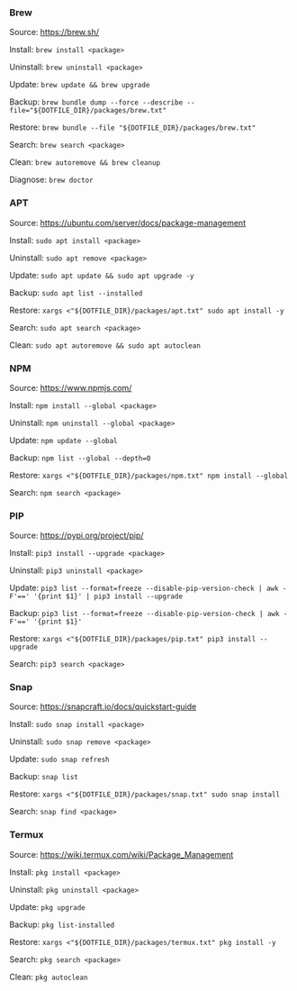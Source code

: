 ### Brew
Source: https://brew.sh/

Install:
`brew install <package>`

Uninstall:
`brew uninstall <package>`

Update:
`brew update && brew upgrade`

Backup:
`brew bundle dump --force --describe --file="${DOTFILE_DIR}/packages/brew.txt"`

Restore:
`brew bundle --file "${DOTFILE_DIR}/packages/brew.txt"`

Search:
`brew search <package>`

Clean:
`brew autoremove && brew cleanup`

Diagnose:
`brew doctor`


### APT
Source: https://ubuntu.com/server/docs/package-management

Install:
`sudo apt install <package>`

Uninstall:
`sudo apt remove <package>`

Update:
`sudo apt update && sudo apt upgrade -y`

Backup:
`sudo apt list --installed`

Restore:
`xargs <"${DOTFILE_DIR}/packages/apt.txt" sudo apt install -y`

Search:
`sudo apt search <package>`

Clean:
`sudo apt autoremove && sudo apt autoclean`


### NPM
Source: https://www.npmjs.com/

Install:
`npm install --global <package>`

Uninstall:
`npm uninstall --global <package>`

Update:
`npm update --global`

Backup:
`npm list --global --depth=0`

Restore:
`xargs <"${DOTFILE_DIR}/packages/npm.txt" npm install --global`

Search:
`npm search <package>`


### PIP
Source: https://pypi.org/project/pip/

Install:
`pip3 install --upgrade <package>`

Uninstall:
`pip3 uninstall <package>`

Update:
`pip3 list --format=freeze --disable-pip-version-check | awk -F'==' '{print $1}' | pip3 install --upgrade`

Backup:
`pip3 list --format=freeze --disable-pip-version-check | awk -F'==' '{print $1}'`

Restore:
`xargs <"${DOTFILE_DIR}/packages/pip.txt" pip3 install --upgrade`

Search:
`pip3 search <package>`


### Snap
Source: https://snapcraft.io/docs/quickstart-guide

Install:
`sudo snap install <package>`

Uninstall:
`sudo snap remove <package>`

Update:
`sudo snap refresh `

Backup:
`snap list`

Restore:
`xargs <"${DOTFILE_DIR}/packages/snap.txt" sudo snap install`

Search:
`snap find <package>`


### Termux
Source: https://wiki.termux.com/wiki/Package_Management

Install:
`pkg install <package>`

Uninstall:
`pkg uninstall <package>`

Update:
`pkg upgrade`

Backup:
`pkg list-installed`

Restore:
`xargs <"${DOTFILE_DIR}/packages/termux.txt" pkg install -y`

Search:
`pkg search <package>`

Clean:
`pkg autoclean`
